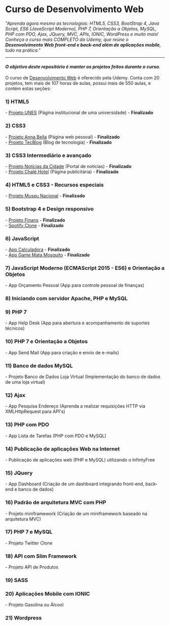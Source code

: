 ﻿# Curso de Desenvolvimento Web
<p align="left">
<em>"Aprenda agora mesmo as tecnologias: HTML5, CSS3, BootStrap 4, Java Script, ES6 (JavaScript Moderno), PHP 7, Orientação a Objetos, MySQL, PHP com PDO, Ajax, JQuery, MVC, APIs, IONIC, WordPress e muito mais!</em><br>
<em>Conheça o curso mais COMPLETO da Udemy, que reúne o <strong>Desenvolvimento Web front-end e back-end além de aplicações mobile</strong>, tudo na prática."</em>
</p>
<hr>
<h4><em>O objetivo deste repositório é manter os projetos feitos durante o curso.</em></h4>
O curso de <a href="https://www.udemy.com/web-completo/">Desenvolvimento Web</a> é oferecido pela Udemy. Conta com 20 projetos, tem mais de 107 horas de aulas, possui mais de 550 aulas, e contém estas seções:

<h3>1) HTML5</h3>
- <a href="https://ricardo-fo.github.io/projetos/UNES/">Projeto UNES</a> (Página institucional de uma universidade) - <strong>Finalizado</strong>

<h3>2) CSS3</h3>
- <a href="https://ricardo-fo.github.io/projetos/AnnaBella/">Projeto Anna Bella</a> (Página web pessoal) - <strong>Finalizado</strong><br>
- <a href="https://ricardo-fo.github.io/projetos/TecBlog/">Projeto TecBlog</a> (Blog de tecnologia) - <strong>Finalizado</strong>

<h3>3) CSS3 Intermediário e avançado</h3>
- <a href="https://ricardo-fo.github.io/projetos/Site-Noticias/">Projeto Notícias da Cidade</a> (Portal de notícias) -  <strong>Finalizado</strong><br>
- <a href="https://ricardo-fo.github.io/projetos/Chale-Hotel/">Projeto Chalé Hotel</a> (Página publicitária) - <strong>Finalizado</strong>

<h3>4) HTML5 e CSS3 - Recursos especiais</h3>
- <a href="https://ricardo-fo.github.io/projetos/Museu-Nacional/">Projeto Museu Nacional</a> - <strong>Finalizado</strong>

<h3>5) Bootstrap 4 e Design responsivo</h3>
- <a href="https://ricardo-fo.github.io/projetos/Finans/">Projeto Finans</a> - <strong>Finalizado</strong><br>
- <a href="https://ricardo-fo.github.io/projetos/Spotify/">Spotify Clone</a> - <strong>Finalizado</strong>

<h3>6) JavaScript</h3>
- <a href="https://ricardo-fo.github.io/projetos/Calculadora/">App Calculadora</a> - <strong>Finalizado</strong><br>
- <a href="https://ricardo-fo.github.io/projetos/Jogo%20mata%20mosquito/index.html">App Game Mata Mosquito</a> - <strong>Finalizado</strong>

<h3>7) JavaScript Moderno (ECMAScript 2015 - ES6) e Orientação a Objetos</h3>
- App Orçamento Pessoal (App para controle pessoal de finanças)

<h3>8) Iniciando com servidor Apache, PHP e MySQL</h3>

<h3>9) PHP 7</h3>
- App Help Desk (App para abertura e acompanhamento de suportes técnicos)

<h3>10) PHP 7 e Orientação a Objetos</h3>
- App Send Mail (App para criação e envio de e-mails)

<h3>11) Banco de dados MySQL</h3>
- Projeto Banco de Dados Loja Virtual (Implementação do banco de dados de uma loja virtual)

<h3>12) Ajax</h3>
- App Pesquisa Endereço (Aprenda a realizar requisições HTTP via XMLHttpRequest para API's)

<h3>13) PHP com PDO</h3>
- App Lista de Tarefas (PHP com PDO e MySQL)

<h3>14) Publicação de aplicações Web na Internet</h3>
- Publicação de aplicações web (PHP e MySQL) utilizando o InfintyFree

<h3>15) JQuery</h3>
- App Dashboard (Criação de um dashboard integrando front-end, back-end e banco de dados)

<h3>16) Padrão de arquitetura MVC com PHP</h3>
- Projeto miniframework (Criação de um miniframework baseado na arquitetura MVC)

<h3>17) PHP 7 e MySQL</h3>
- Projeto Twitter Clone

<h3>18) API com Slim Framework</h3>
- Projeto API de Produtos

<h3>19) SASS</h3>

<h3>20) Aplicações Mobile com IONIC</h3>
- Projeto Gasolina ou Álcool

<h3>21) Wordpress</h3>
